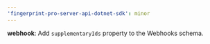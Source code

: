 ```yaml
---
'fingerprint-pro-server-api-dotnet-sdk': minor
---
```


**webhook**: Add `supplementaryIds` property to the Webhooks schema.